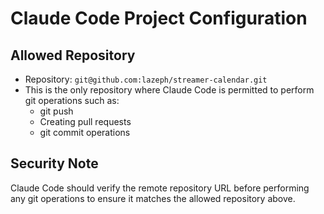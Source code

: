 # Claude Code Project Configuration

## Allowed Repository
- Repository: `git@github.com:lazeph/streamer-calendar.git`
- This is the only repository where Claude Code is permitted to perform git operations such as:
  - git push
  - Creating pull requests
  - git commit operations

## Security Note
Claude Code should verify the remote repository URL before performing any git operations to ensure it matches the allowed repository above.